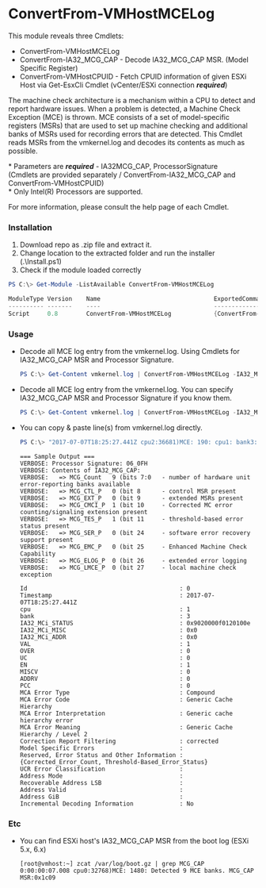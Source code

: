 # ConvertFrom-VMHostMCELog

This module reveals three Cmdlets:
  * ConvertFrom-VMHostMCELog
  * ConvertFrom-IA32\_MCG\_CAP - Decode IA32\_MCG\_CAP MSR. (Model Specific Register)
  * ConvertFrom-VMHostCPUID - Fetch CPUID information of given ESXi Host via Get-EsxCli Cmdlet (vCenter/ESXi connection ***required***)

The machine check architecture is a mechanism within a CPU to detect and report hardware issues. When a problem is detected, a Machine Check Exception (MCE) is thrown.
MCE consists of a set of model-specific registers (MSRs) that are used to set up machine checking and additional banks of MSRs used for recording errors that are detected.
This Cmdlet reads MSRs from the vmkernel.log and decodes its contents as much as possible.

\* Parameters are ***required*** - IA32MCG_CAP, ProcessorSignature  
  (Cmdlets are provided separately / ConvertFrom-IA32\_MCG\_CAP and ConvertFrom-VMHostCPUID)  
\* Only Intel(R) Processors are supported.

For more information, please consult the help page of each Cmdlet.



### Installation

1. Download repo as .zip file and extract it.
2. Change location to the extracted folder and run the installer (.\Install.ps1)
3. Check if the module loaded correctly

```powershell
PS C:\> Get-Module -ListAvailable ConvertFrom-VMHostMCELog

ModuleType Version    Name                                ExportedCommands
---------- -------    ----                                ----------------
Script     0.8        ConvertFrom-VMHostMCELog            {ConvertFrom-VMHostCPUID, ConvertFrom-IA32_MCG_CAP, ConvertFrom-VMHostMCELog}
```



### Usage

- Decode all MCE log entry from the vmkernel.log. Using Cmdlets for IA32_MCG_CAP MSR and Processor Signature.

  ```powershell
  PS C:\> Get-Content vmkernel.log | ConvertFrom-VMHostMCELog -IA32_MCG_CAP (ConvertFrom-IA32_MCG_CAP 0x1c09) -ProcessorSignature (ConvertFrom-VMHostCPUID vmhost.example.com -ProcessorSignature)
  ```


- Decode all MCE log entry from the vmkernel.log. You can specify IA32_MCG_CAP MSR and Processor Signature if you know them.

  ```powershell
  PS C:\> Get-Content vmkernel.log | ConvertFrom-VMHostMCELog -IA32_MCG_CAP 0x1c09 -ProcessorSignature 06_0FH
  ```


- You can copy & paste line(s) from vmkernel.log directly.

  ```powershell
  PS C:\> "2017-07-07T18:25:27.441Z cpu2:36681)MCE: 190: cpu1: bank3: status=0x9020000f0120100e: (VAL=1, OVFLW=0, UC=1, EN=1, PCC=1, S=0, AR=0), Addr:0x0 (invalid), Misc:0x0 (invalid)" | ConvertFrom-VMHostMCELog -IA32_MCG_CAP 0x1c09 -ProcessorSignature 06_0FH -Verbose
  ```
  ```
  === Sample Output ===
  VERBOSE: Processor Signature: 06_0FH
  VERBOSE: Contents of IA32_MCG_CAP:
  VERBOSE:   => MCG_Count   9 (bits 7:0   - number of hardware unit error-reporting banks available
  VERBOSE:   => MCG_CTL_P   0 (bit 8      - control MSR present
  VERBOSE:   => MCG_EXT_P   0 (bit 9      - extended MSRs present
  VERBOSE:   => MCG_CMCI_P  1 (bit 10     - Corrected MC error counting/signaling extension present
  VERBOSE:   => MCG_TES_P   1 (bit 11     - threshold-based error status present
  VERBOSE:   => MCG_SER_P   0 (bit 24     - software error recovery support present
  VERBOSE:   => MCG_EMC_P   0 (bit 25     - Enhanced Machine Check Capability
  VERBOSE:   => MCG_ELOG_P  0 (bit 26     - extended error logging
  VERBOSE:   => MCG_LMCE_P  0 (bit 27     - local machine check exception

  Id                                           : 0
  Timestamp                                    : 2017-07-07T18:25:27.441Z
  cpu                                          : 1
  bank                                         : 3
  IA32_MCi_STATUS                              : 0x9020000f0120100e
  IA32_MCi_MISC                                : 0x0
  IA32_MCi_ADDR                                : 0x0
  VAL                                          : 1
  OVER                                         : 0
  UC                                           : 0
  EN                                           : 1
  MISCV                                        : 0
  ADDRV                                        : 0
  PCC                                          : 0
  MCA Error Type                               : Compound
  MCA Error Code                               : Generic Cache Hierarchy
  MCA Error Interpretation                     : Generic cache hierarchy error
  MCA Error Meaning                            : Generic Cache Hierarchy / Level 2
  Correction Report Filtering                  : corrected
  Model Specific Errors                        :
  Reserved, Error Status and Other Information : {Corrected_Error_Count, Threshold-Based_Error_Status}
  UCR Error Classification                     :
  Address Mode                                 :
  Recoverable Address LSB                      :
  Address Valid                                :
  Address GiB                                  :
  Incremental Decoding Information             : No
  ```



### Etc

- You can find ESXi host's IA32_MCG_CAP MSR from the boot log (ESXi 5.x, 6.x)
  ```shell
  [root@vmhost:~] zcat /var/log/boot.gz | grep MCG_CAP
  0:00:00:07.008 cpu0:32768)MCE: 1480: Detected 9 MCE banks. MCG_CAP MSR:0x1c09
  ```
